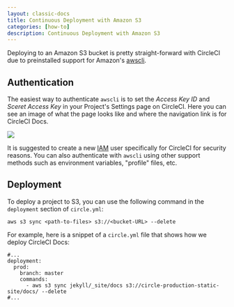 ```yaml
---
layout: classic-docs
title: Continuous Deployment with Amazon S3
categories: [how-to]
description: Continuous Deployment with Amazon S3
---
```



Deploying to an Amazon S3 bucket is pretty straight-forward with CircleCI due 
to preinstalled support for Amazon's [awscli][awscli-link].

## Authentication

The easiest way to authenticate `awscli` is to set the *Access Key ID* and 
*Sceret Access Key* in your Project's Settings page on CircleCI. Here you can 
see an image of what the page looks like and where the navigation link is for CircleCI 
Docs.

<span class="align-center">![]({{site.baseurl}}/assets/img/docs/aws-permissions.png)</span>

It is suggested to create a new [IAM][iam-link] user specifically for CircleCI 
for security reasons. You can also authenticate with `awscli` using other 
support methods such as environment variables, "profile" files, etc.

## Deployment

To deploy a project to S3, you can use the following command in the `deployment` 
section of `circle.yml`:

```aws s3 sync <path-to-files> s3://<bucket-URL> --delete```

For example, here is a snippet of a `circle.yml` file that shows how we deploy 
CircleCI Docs:

```
#...
deployment:
  prod:
    branch: master
    commands:
      - aws s3 sync jekyll/_site/docs s3://circle-production-static-site/docs/ --delete
#...
```



[awscli-link]: https://aws.amazon.com/cli/
[iam-link]: http://docs.aws.amazon.com/general/latest/gr/root-vs-iam.html
